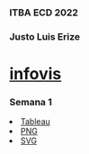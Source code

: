 <!DOCTYPE html>
<html>
<head>
  <meta charset="utf-8">
  <meta name="viewport" content="width=device-width">
  <meta property="og:title" content="Semana 1" />
  <title>ECD</title>
</head>
<body>
 <h3 id="curso">ITBA ECD 2022</h3>    
  <h3 id="alumno">Justo Luis Erize</h3> 
  <h1><a href="https://jpcasal.github.io/infovis/">infovis</a></h1>
      
 <h3 id="week44">Semana 1</h3>
  <li><a href="https://justoerize1997.github.io/infovis/S1/Libro1.html">Tableau</a></li>
  <li><a href="https://justoerize1997.github.io/infovis/S1/viz.png">PNG</a></li>
  <li><a href="https://justoerize1997.github.io/infovis/S1/viz.svg">SVG</a></li>
  
